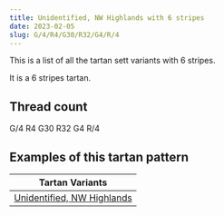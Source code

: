 ```yaml
---
title: Unidentified, NW Highlands with 6 stripes
date: 2023-02-05
slug: G/4/R4/G30/R32/G4/R/4
---
```

This is a list of all the tartan sett variants with 6 stripes.

It is a 6 stripes tartan.


## Thread count
G/4 R4 G30 R32 G4 R/4

## Examples of this tartan pattern

| Tartan Variants |
|---------------|
| [Unidentified, NW Highlands](/variants/g/4/r4/g30/r32/g4/r/4-g008000-rc00000)||
